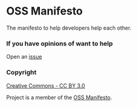 # OSS Manifesto

The manifesto to help developers help each other.

### If you have opinions of want to help

Open an [issue](https://github.com/danishkhan/ossmanifesto/issues)


### Copyright

[Creative Commons - CC BY 3.0](http://creativecommons.org/licenses/by/3.0/)

Project is a member of the [OSS Manifesto](http://ossmanifesto.org/).
